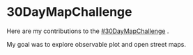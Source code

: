 # 30DayMapChallenge

Here are my contributions to the [#30DayMapChallenge](https://30daymapchallenge.com) .

My goal was to explore observable plot and open street maps.




